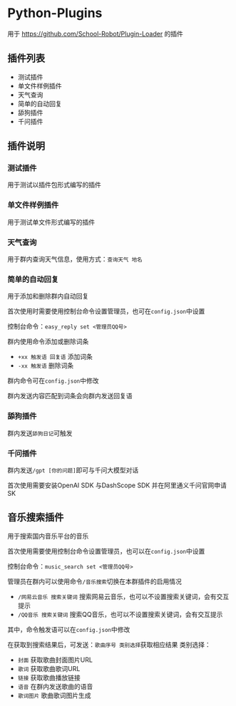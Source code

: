 # Python-Plugins
用于 https://github.com/School-Robot/Plugin-Loader 的插件

## 插件列表

- 测试插件
- 单文件样例插件
- 天气查询
- 简单的自动回复
- 舔狗插件
- 千问插件

## 插件说明

### 测试插件

用于测试以插件包形式编写的插件

### 单文件样例插件

用于测试单文件形式编写的插件

### 天气查询

用于群内查询天气信息，使用方式：`查询天气 地名`

### 简单的自动回复

用于添加和删除群内自动回复

首次使用时需要使用控制台命令设置管理员，也可在`config.json`中设置

控制台命令：`easy_reply set <管理员QQ号>`

群内使用命令添加或删除词条

- `+xx 触发语 回复语` 添加词条
- `-xx 触发语` 删除词条

群内命令可在`config.json`中修改

群内发送内容匹配到词条会向群内发送回复语

### 舔狗插件

群内发送`舔狗日记`可触发

### 千问插件
群内发送`/gpt [你的问题]`即可与千问大模型对话

首次使用需要安装OpenAI SDK 与DashScope SDK 并在阿里通义千问官网申请SK
## 音乐搜索插件

用于搜索国内音乐平台的音乐

首次使用需要使用控制台命令设置管理员，也可以在`config.json`中设置

控制台命令：`music_search set <管理员QQ号>`

管理员在群内可以使用命令`/音乐搜索`切换在本群插件的启用情况

- `/网易云音乐 搜索关键词` 搜索网易云音乐，也可以不设置搜索关键词，会有交互提示
- `/QQ音乐 搜索关键词` 搜索QQ音乐，也可以不设置搜索关键词，会有交互提示

其中，命令触发语可以在`config.json`中修改

在获取到搜索结果后，可发送：`歌曲序号 类别选择`获取相应结果
类别选择：

- `封面`  获取歌曲封面图片URL
- `歌词`  获取歌曲歌词URL
- `链接`  获取歌曲播放链接
- `语音`  在群内发送歌曲的语音
- `歌词图片`  歌曲歌词图片生成
